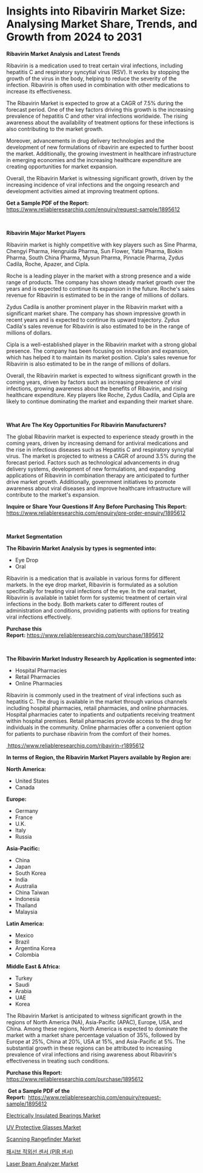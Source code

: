 <p><h1>Insights into Ribavirin Market Size: Analysing Market Share, Trends, and Growth from 2024 to 2031</h1></p><p><strong>Ribavirin Market Analysis and Latest Trends</strong></p>
<p><p>Ribavirin is a medication used to treat certain viral infections, including hepatitis C and respiratory syncytial virus (RSV). It works by stopping the growth of the virus in the body, helping to reduce the severity of the infection. Ribavirin is often used in combination with other medications to increase its effectiveness.</p><p>The Ribavirin Market is expected to grow at a CAGR of 7.5% during the forecast period. One of the key factors driving this growth is the increasing prevalence of hepatitis C and other viral infections worldwide. The rising awareness about the availability of treatment options for these infections is also contributing to the market growth.</p><p>Moreover, advancements in drug delivery technologies and the development of new formulations of ribavirin are expected to further boost the market. Additionally, the growing investment in healthcare infrastructure in emerging economies and the increasing healthcare expenditure are creating opportunities for market expansion.</p><p>Overall, the Ribavirin Market is witnessing significant growth, driven by the increasing incidence of viral infections and the ongoing research and development activities aimed at improving treatment options.</p></p>
<p><strong>Get a Sample PDF of the Report:&nbsp;</strong> <a href="https://www.reliableresearchiq.com/enquiry/request-sample/1895612">https://www.reliableresearchiq.com/enquiry/request-sample/1895612</a></p>
<p>&nbsp;</p>
<p><strong>Ribavirin Major Market Players</strong></p>
<p><p>Ribavirin market is highly competitive with key players such as Sine Pharma, Chengyi Pharma, Hengruida Pharma, Sun Flower, Yatai Pharma, Biokin Pharma, South China Pharma, Mysun Pharma, Pinnacle Pharma, Zydus Cadila, Roche, Apazer, and Cipla. </p><p>Roche is a leading player in the market with a strong presence and a wide range of products. The company has shown steady market growth over the years and is expected to continue its expansion in the future. Roche's sales revenue for Ribavirin is estimated to be in the range of millions of dollars.</p><p>Zydus Cadila is another prominent player in the Ribavirin market with a significant market share. The company has shown impressive growth in recent years and is expected to continue its upward trajectory. Zydus Cadila's sales revenue for Ribavirin is also estimated to be in the range of millions of dollars.</p><p>Cipla is a well-established player in the Ribavirin market with a strong global presence. The company has been focusing on innovation and expansion, which has helped it to maintain its market position. Cipla's sales revenue for Ribavirin is also estimated to be in the range of millions of dollars.</p><p>Overall, the Ribavirin market is expected to witness significant growth in the coming years, driven by factors such as increasing prevalence of viral infections, growing awareness about the benefits of Ribavirin, and rising healthcare expenditure. Key players like Roche, Zydus Cadila, and Cipla are likely to continue dominating the market and expanding their market share.</p></p>
<p>&nbsp;</p>
<p><strong>What Are The Key Opportunities For Ribavirin Manufacturers?</strong></p>
<p><p>The global Ribavirin market is expected to experience steady growth in the coming years, driven by increasing demand for antiviral medications and the rise in infectious diseases such as Hepatitis C and respiratory syncytial virus. The market is projected to witness a CAGR of around 3.5% during the forecast period. Factors such as technological advancements in drug delivery systems, development of new formulations, and expanding applications of Ribavirin in combination therapy are anticipated to further drive market growth. Additionally, government initiatives to promote awareness about viral diseases and improve healthcare infrastructure will contribute to the market's expansion.</p></p>
<p><strong>Inquire or Share Your Questions If Any Before Purchasing This Report:</strong> <a href="https://www.reliableresearchiq.com/enquiry/pre-order-enquiry/1895612">https://www.reliableresearchiq.com/enquiry/pre-order-enquiry/1895612</a></p>
<p>&nbsp;</p>
<p><strong>Market Segmentation</strong></p>
<p><strong>The Ribavirin Market Analysis by types is segmented into:</strong></p>
<p><ul><li>Eye Drop</li><li>Oral</li></ul></p>
<p><p>Ribavirin is a medication that is available in various forms for different markets. In the eye drop market, Ribavirin is formulated as a solution specifically for treating viral infections of the eye. In the oral market, Ribavirin is available in tablet form for systemic treatment of certain viral infections in the body. Both markets cater to different routes of administration and conditions, providing patients with options for treating viral infections effectively.</p></p>
<p><strong>Purchase this Report:&nbsp;</strong><a href="https://www.reliableresearchiq.com/purchase/1895612">https://www.reliableresearchiq.com/purchase/1895612</a></p>
<p>&nbsp;</p>
<p><strong>The Ribavirin Market Industry Research by Application is segmented into:</strong></p>
<p><ul><li>Hospital Pharmacies</li><li>Retail Pharmacies</li><li>Online Pharmacies</li></ul></p>
<p><p>Ribavirin is commonly used in the treatment of viral infections such as hepatitis C. The drug is available in the market through various channels including hospital pharmacies, retail pharmacies, and online pharmacies. Hospital pharmacies cater to inpatients and outpatients receiving treatment within hospital premises. Retail pharmacies provide access to the drug for individuals in the community. Online pharmacies offer a convenient option for patients to purchase ribavirin from the comfort of their homes.</p></p>
<p><a href="https://www.reliableresearchiq.com/ribavirin-r1895612">&nbsp;https://www.reliableresearchiq.com/ribavirin-r1895612</a></p>
<p><strong>In terms of Region, the Ribavirin Market Players available by Region are:</strong></p>
<p>
    <p> <strong> North America: </strong>
        <ul>
            <li>United States</li>
            <li>Canada</li>
        </ul>
        </p> 
    <p> <strong> Europe: </strong>
        <ul>
            <li>Germany</li>
            <li>France</li>
            <li>U.K.</li>
            <li>Italy</li>
            <li>Russia</li>
        </ul>
        </p> 
    <p> <strong> Asia-Pacific: </strong>
        <ul>
            <li>China</li>
            <li>Japan</li>
            <li>South Korea</li>
            <li>India</li>
            <li>Australia</li>
            <li>China Taiwan</li>
            <li>Indonesia</li>
            <li>Thailand</li>
            <li>Malaysia</li>
        </ul>
        </p> 
    <p> <strong> Latin America: </strong>
        <ul>
            <li>Mexico</li>
            <li>Brazil</li>
            <li>Argentina Korea</li>
            <li>Colombia</li>
        </ul>
        </p> 
    <p> <strong> Middle East & Africa: </strong>
        <ul>
            <li>Turkey</li>
            <li>Saudi</li>
            <li>Arabia</li>
            <li>UAE</li>
            <li>Korea</li>
        </ul>
    </p>
    </p>
<p><p>The Ribavirin Market is anticipated to witness significant growth in the regions of North America (NA), Asia-Pacific (APAC), Europe, USA, and China. Among these regions, North America is expected to dominate the market with a market share percentage valuation of 35%, followed by Europe at 25%, China at 20%, USA at 15%, and Asia-Pacific at 5%. The substantial growth in these regions can be attributed to increasing prevalence of viral infections and rising awareness about Ribavirin's effectiveness in treating such conditions.</p></p>
<p><strong>Purchase this Report: </strong><a href="https://www.reliableresearchiq.com/purchase/1895612">https://www.reliableresearchiq.com/purchase/1895612</a></p>
<p>&nbsp;<strong>Get a Sample PDF of the Report:&nbsp;&nbsp;</strong><a href="https://www.reliableresearchiq.com/enquiry/request-sample/1895612">https://www.reliableresearchiq.com/enquiry/request-sample/1895612</a></p>
<p><strong></strong></p>
<p><p><a href="https://medium.com/@ethanlehner/electrically-insulated-bearings-market-outlook-complete-industry-analysis-2024-to-2031-9c1945218d02?postPublishedType=initial">Electrically Insulated Bearings Market</a></p><p><a href="https://www.linkedin.com/pulse/uv-protective-glasses-market-overview-global-trends-future-bwwtc?trackingId=J9Jvit%2F3SziphzfxoMky6A%3D%3D">UV Protective Glasses Market</a></p><p><a href="https://medium.com/@electatowne2023/insights-into-the-scanning-rangefinder-industry-market-financial-status-market-size-and-revenue-b888699e4ae8">Scanning Rangefinder Market</a></p><p><a href="https://github.com/laholand/Market-Research-Report-List-5/blob/main/865073784980.md">패시브 적외선 센서 (PIR 센서)</a></p><p><a href="https://medium.com/@loganunn65756/laser-beam-analyzer-market-size-growth-trends-statistics-forecasts-2024-2031-e6055d7fe0c4">Laser Beam Analyzer Market</a></p></p>